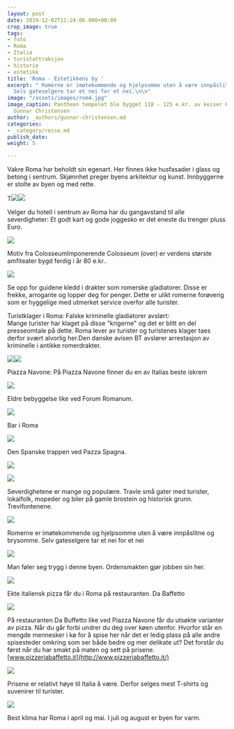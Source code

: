 ```yaml
---
layout: post
date: 2019-12-02T11:24:06.000+00:00
crop_image: true
tags:
- foto
- Roma
- Italia
- turistattraksjon
- historie
- estetikk
title: 'Roma - Estetikkens by '
excerpt: " Romerne er imøtekommende og hjelpsomme uten å være innpåslitne og brysomme.
  Selv gateselgere tar et nei for et nei.\n\n"
image: "/assets/images/rom4.jpg"
image_caption: Pantheon tempelet ble bygget 118 - 125 e.kr. av keiser Hadrian. Foto
  Gunnar Christensen
author: _authors/gunnar-christensen.md
categories:
- _category/reise.md
publish_date: 
weight: 5

---
```

Vakre Roma har beholdt sin egenart. Her finnes ikke husfasader i glass og betong i sentrum. Skjønnhet preger byens arkitektur og kunst. Innbyggerne er stolte av byen og med rette.

T![](/assets/images/rom1.jpg)![](/assets/images/roma1.jpg)

Velger du hotell i sentrum av Roma har du gangavstand til alle severdigheter: Et godt kart og gode joggesko er det eneste du trenger pluss Euro.

![](/assets/images/roma9.jpg)

Motiv fra ColosseumImponerende Colosseum (over) er verdens største amfiteater bygd ferdig i år 80 e.kr..

![](/assets/images/romaguider.jpg)

Se opp for guidene kledd i drakter som romerske gladiatorer. Disse er frekke, arrogante og lopper deg for penger. Dette er ulikt romerne forøverig som er hyggelige med utmerket service overfor alle turister.

Turistklager i Roma: Falske kriminelle gladiatorer avslørt:  
Mange turister har klaget på disse "krigerne" og det er blitt en del presseomtale på dette. Roma lever av turister og turistenes klager taes derfor svært alvorlig her.Den danske avisen BT avslører arrestasjon av kriminelle i antikke romerdrakter.

![](/assets/images/rom2.jpg)![](/assets/images/roma2.jpg)

Piazza Navone: På Piazza Navone finner du en av Italias beste iskrem

![](/assets/images/rom5.jpg)

Eldre bebyggelse like ved Forum Romanum.

![](/assets/images/roma6.jpg)

Bar i Roma

![](/assets/images/rom7.jpg)

Den Spanske trappen ved Pazza Spagna.

![](/assets/images/rom3.jpg)

![](/assets/images/roma3.jpg)

Severdighetene er mange og populære. Travle små gater med turister, lokalfolk, mopeder og biler på gamle brostein og historisk grunn. Trevifontenene.

![](/assets/images/roma8.jpg)

Romerne er imøtekommende og hjelpsomme uten å være innpåslitne og brysomme. Selv gateselgere tar et nei for et nei

![](/assets/images/roma1.jpg)

Man føler seg trygg i denne byen. Ordensmakten gjør jobben sin her.

![](/assets/images/dabaffetto.jpg)

Ekte italiensk pizza får du i Roma på restauranten. Da Baffetto

![](/assets/images/dabaffetto2.jpg)

På restauranten Da Buffetto like ved Piazza Navone får du utsøkte varianter av pizza. Når du går forbi undrer du deg over køen utenfor. Hvorfor står en mengde mennesker i kø for å spise her når det er ledig plass på alle andre spisesteder omkring som ser både bedre og mer delikate ut? Det forstår du først når du har smakt på maten og sett på prisene. [www.pizzeriabaffetto.it](http://www.pizzeriabaffetto.it/)

![](/assets/images/roma4.jpg)

Prisene er relativt høye til Italia å være. Derfor selges mest T-shirts og suvenirer til turister.

![](/assets/images/taleangst.jpg)

Best klima har Roma i april og mai. I juli og august er byen for varm.